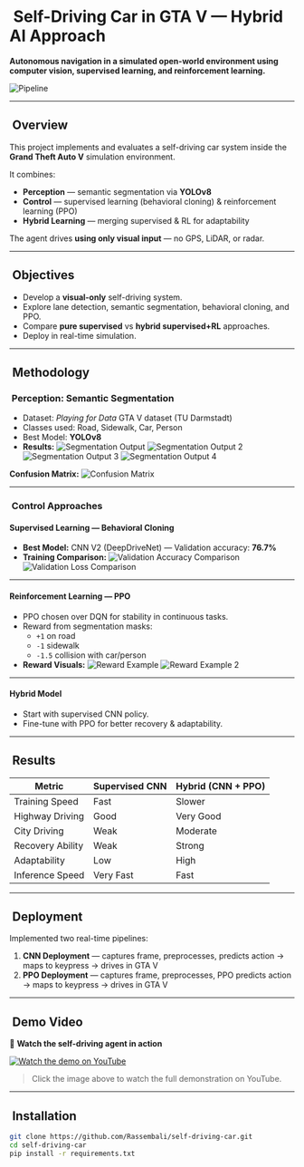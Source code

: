 # ​ Self-Driving Car in GTA V — Hybrid AI Approach

**Autonomous navigation in a simulated open-world environment using computer vision, supervised learning, and reinforcement learning.**

![Pipeline](outputs/images/pipeline.png)

---

## ​ Overview
This project implements and evaluates a self-driving car system inside the **Grand Theft Auto V** simulation environment.

It combines:
- **Perception** — semantic segmentation via **YOLOv8**
- **Control** — supervised learning (behavioral cloning) & reinforcement learning (PPO)
- **Hybrid Learning** — merging supervised & RL for adaptability

The agent drives **using only visual input** — no GPS, LiDAR, or radar.

---

## ​ Objectives
- Develop a **visual-only** self-driving system.
- Explore lane detection, semantic segmentation, behavioral cloning, and PPO.
- Compare **pure supervised** vs **hybrid supervised+RL** approaches.
- Deploy in real-time simulation.

---

## ​​ Methodology

### ​​​ Perception: Semantic Segmentation
- Dataset: *Playing for Data* GTA V dataset (TU Darmstadt)
- Classes used: Road, Sidewalk, Car, Person
- Best Model: **YOLOv8**
- **Results:**
![Segmentation Output](outputs/images/segmented_output.jpg)
![Segmentation Output 2](outputs/images/segmented_output1.jpg)
![Segmentation Output 3](outputs/images/segmented_output2.jpg)
![Segmentation Output 4](outputs/images/segmented_output3.jpg)

**Confusion Matrix:**
![Confusion Matrix](outputs/images/confusion_matrix_segmentation.png)

---

### ​​​ Control Approaches

#### **Supervised Learning — Behavioral Cloning**
- **Best Model:** CNN V2 (DeepDriveNet) — Validation accuracy: **76.7%**
- **Training Comparison:**
![Validation Accuracy Comparison](outputs/images/validation_accuracy_comparison.png)
![Validation Loss Comparison](outputs/images/validation_comparison.png)

---

#### **Reinforcement Learning — PPO**
- PPO chosen over DQN for stability in continuous tasks.
- Reward from segmentation masks:
  - `+1` on road
  - `-1` sidewalk
  - `-1.5` collision with car/person
- **Reward Visuals:**
![Reward Example](outputs/images/reword.png)
![Reward Example 2](outputs/images/reword2.png)

---

#### **Hybrid Model**
- Start with supervised CNN policy.
- Fine-tune with PPO for better recovery & adaptability.

---

## ​ Results

| Metric              | Supervised CNN | Hybrid (CNN + PPO) |
|---------------------|----------------|---------------------|
| Training Speed      | Fast           | Slower              |
| Highway Driving     | Good           | Very Good           |
| City Driving        | Weak           | Moderate            |
| Recovery Ability    | Weak           | Strong              |
| Adaptability        | Low            | High                |
| Inference Speed     | Very Fast      | Fast                |

---

## ​​ Deployment

Implemented two real-time pipelines:

1. **CNN Deployment** — captures frame, preprocesses, predicts action → maps to keypress → drives in GTA V  
2. **PPO Deployment** — captures frame, preprocesses, PPO predicts action → maps to keypress → drives in GTA V

---

## ​​ Demo Video

🎥 **Watch the self-driving agent in action**

[![Watch the demo on YouTube](https://img.youtube.com/vi/20gzebXrHhk/maxresdefault.jpg)](https://youtu.be/20gzebXrHhk)

> Click the image above to watch the full demonstration on YouTube.

---

## ​​ Installation
```bash
git clone https://github.com/Rassembali/self-driving-car.git
cd self-driving-car
pip install -r requirements.txt
